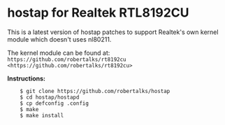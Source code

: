hostap for Realtek RTL8192CU
============================

This is a latest version of hostap patches to support Realtek's own
kernel module which doesn't uses nl80211.

The kernel module can be found at: `https://github.com/robertalks/rt8192cu <https://github.com/robertalks/rt8192cu>`


**Instructions:**

        $ git clone https://github.com/robertalks/hostap
        $ cd hostap/hostapd
        $ cp defconfig .config
        $ make
        $ make install


